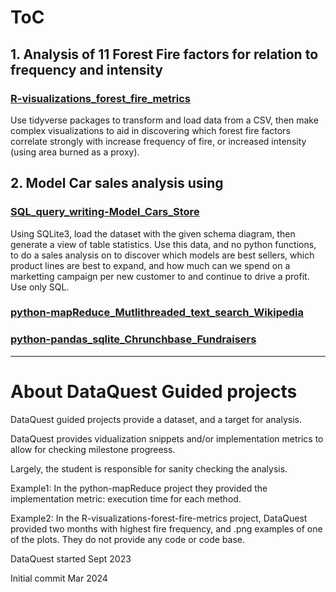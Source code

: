 # ToC
## 1. Analysis of 11 Forest Fire factors for relation to frequency and intensity
### [R-visualizations_forest_fire_metrics](/R-visualizations_forest_fire_metrics)

Use tidyverse packages to transform and load data from a CSV, then make complex visualizations to aid in discovering which forest fire factors correlate strongly with increase frequency of fire, or increased intensity (using area burned as a proxy).

## 2. Model Car sales analysis using
### [SQL_query_writing-Model_Cars_Store](/SQL_query_writing-Model_Cars_Store)

Using SQLite3, load the dataset with the given schema diagram, then generate a view of table statistics. Use this data, and no python functions, to do a sales analysis on to discover which models are best sellers, which product lines are best to expand, and how much can we spend on a marketting campaign per new customer to and continue to drive a profit. Use only SQL.

### [python-mapReduce_Mutlithreaded_text_search_Wikipedia](/python-mapReduce_Mutlithreaded_text_search_Wikipedia)

### [python-pandas_sqlite_Chrunchbase_Fundraisers](/python-pandas_sqlite_Chrunchbase_Fundraisers)


---

# About DataQuest Guided projects

DataQuest guided projects provide a dataset, and a target for analysis.

DataQuest provides vidualization snippets and/or implementation metrics to allow for checking milestone progreess.

Largely, the student is responsible for sanity checking the analysis.

Example1: In the python-mapReduce project they provided the implementation metric: execution time for each method.

Example2: In the R-visualizations-forest-fire-metrics project, DataQuest provided two months with highest fire frequency, and .png examples of one of the plots.
  They do not provide any code or code base.

DataQuest started Sept 2023

Initial commit Mar 2024
